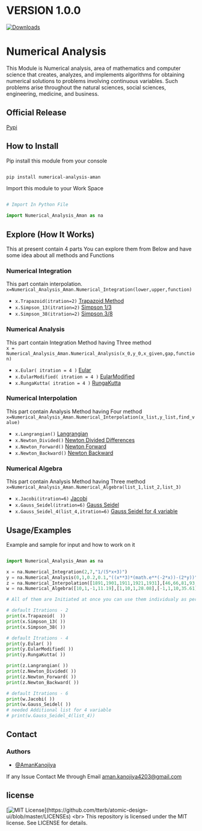 # VERSION 1.0.0

[![Downloads](https://static.pepy.tech/personalized-badge/numerical-analysis-aman?period=total&units=international_system&left_color=black&right_color=blue&left_text=Downloads)](https://pepy.tech/project/numerical-analysis-aman)

# Numerical Analysis

This Module is Numerical analysis, area of mathematics and computer science that creates, analyzes, and implements algorithms for obtaining numerical solutions to problems involving continuous variables. Such problems arise throughout the natural sciences, social sciences, engineering, medicine, and business.

## Official Release

<a href="https://pypi.org/project/numerical-analysis-aman/">Pypi</a>

## How to Install

Pip install this module from your console<br/>

```bash

pip install numerical-analysis-aman

```

Import this module to your Work Space<br/>

```python

# Import In Python File

import Numerical_Analysis_Aman as na

```

## Explore (How It Works)

This at present contain 4 parts You can explore them from Below and have some
idea about all methods and Functions

### Numerical Integration

This part contain interpolation.  
`x=Numerical_Analysis_Aman.Numerical_Integration(lower,upper,function)`

- `x.Trapazoid(itration=2)` <a href="https://en.wikipedia.org/wiki/Trapezoidal_rule">Trapazoid Method</a>
- `x.Simpson_13(itration=2)` <a href="https://en.wikipedia.org/wiki/Simpson%27s_rule">Simpson 1/3</a>
- `x.Simpson_38(itration=2)` <a href="https://en.wikipedia.org/wiki/Simpson%27s_rule">Simpson 3/8</a>

### Numerical Analysis

This part contain Integration Method having Three method <br/>
`x = Numerical_Analysis_Aman.Numerical_Analysis(x_0,y_0,x_given,gap,function)`

- `x.Eular( itration = 4 )` <a href="https://en.wikipedia.org/wiki/Euler_method">Eular</a>
- `x.EularModified( itration = 4 )` <a href="https://en.wikipedia.org/wiki/Euler_method">EularModified</a>
- `x.RungaKutta( itration = 4 )` <a href="https://en.wikipedia.org/wiki/Runge%E2%80%93Kutta_methods">RungaKutta</a>

### Numerical Interpolation

This part contain Analysis Method having Four method <br/>
`x=Numerical_Analysis_Aman.Numerical_Interpolation(x_list,y_list,find_value)`

- `x.Langrangian()` <a href="https://en.wikipedia.org/wiki/Lagrange_polynomial">Langrangian</a>
- `x.Newton_Divided()` <a href="https://en.wikipedia.org/wiki/Divided_differences">Newton Divided Differences</a>
- `x.Newton_Forward()` <a href="https://en.wikipedia.org/wiki/Newton_polynomial">Newton Forward</a>
- `x.Newton_Backward()` <a href="https://en.wikipedia.org/wiki/Newton_polynomial">Newton Backward</a>

### Numerical Algebra

This part contain Analysis Method having Three method <br/>
`x=Numerical_Analysis_Aman.Numerical_Algebra(list_1,list_2,list_3)`

- `x.Jacobi(itration=6)` <a href="https://en.wikipedia.org/wiki/Jacobi_method">Jacobi</a>
- `x.Gauss_Seidel(itration=6)` <a href="https://en.wikipedia.org/wiki/Gauss%E2%80%93Seidel_method">Gauss Seidel</a>
- `x.Gauss_Seidel_4(list_4,itration=6)` <a href="https://en.wikipedia.org/wiki/Gauss%E2%80%93Seidel_method">Gauss Seidel for 4 variable</a>

## Usage/Examples

Example and sample for input and how to work on it

```python

import Numerical_Analysis_Aman as na

x = na.Numerical_Integration(2,7,"1/(5*x+3)")
y = na.Numerical_Analysis(0,1,0.2,0.1,"((x**3)*(math.e**(-2*x))-(2*y))")
z = na.Numerical_Interpolation([1891,1901,1911,1921,1931],[46,66,81,93,101],1925)
w = na.Numerical_Algebra([10,1,-1,11.19],[1,10,1,28.08],[-1,1,10,35.61])

# All of them are Initiated at once you can use them individualy as per requirement

# default Itrations - 2
print(x.Trapazoid(  ))
print(x.Simpson_13( ))
print(x.Simpson_38( ))

# default Itrations - 4
print(y.Eular( ))
print(y.EularModified( ))
print(y.RungaKutta( ))

print(z.Langrangian( ))
print(z.Newton_Divided( ))
print(z.Newton_Forward( ))
print(z.Newton_Backward( ))

# default Itrations - 6
print(w.Jacobi( ))
print(w.Gauss_Seidel( ))
# needed Additional list for 4 variable
# print(w.Gauss_Seidel_4(list_4))

```

## Contact

### Authors

- [@AmanKanojiya](https://www.github.com/AMANKANOJIYA)

If any Issue Contact Me through Email <a herf="mailto:aman.kanojiya4203@gmail.com">aman.kanojiya4203@gmail.com</a>

## license

[![MIT License](https://img.shields.io/apm/l/atomic-design-ui.svg?)](https://github.com/tterb/atomic-design-ui/blob/master/LICENSEs) <br>
This repository is licensed under the MIT license.
See LICENSE for details.
